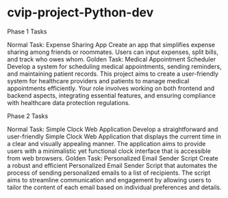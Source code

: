 # cvip-project-Python-dev
Phase 1 Tasks 
 
Normal Task: Expense Sharing App 
Create an app that simplifies expense sharing among friends or roommates. Users can input expenses, split bills, and track who owes whom.
Golden Task: Medical Appointment Scheduler 
Develop a system for scheduling medical appointments, sending reminders, and maintaining patient records. This project aims to create a user-friendly system for healthcare providers and patients to manage medical appointments efficiently. Your role involves working on both frontend and backend aspects, integrating essential features, and ensuring compliance with healthcare data protection regulations. 

Phase 2 Tasks 

Normal Task: Simple Clock Web Application 
Develop a straightforward and user-friendly Simple Clock Web Application that displays the current time in a clear and visually appealing manner. The application aims to provide users with a minimalistic yet functional clock interface that is accessible from web browsers. 
Golden Task: Personalized Email Sender Script 
Create a robust and efficient Personalized Email Sender Script that automates the process of sending personalized emails to a list of recipients. The script aims to streamline communication and engagement by allowing users to tailor the content of each email based on individual preferences and details.
